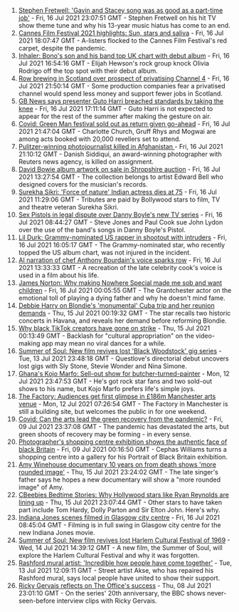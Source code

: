 1. [Stephen Fretwell: 'Gavin and Stacey song was as good as a part-time job'](https://www.bbc.co.uk/news/entertainment-arts-57812272) - Fri, 16 Jul 2021 23:07:51 GMT - Stephen Fretwell on his hit TV show theme tune and why his 13-year music hiatus has come to an end.
2. [Cannes Film Festival 2021 highlights: Sun, stars and saliva](https://www.bbc.co.uk/news/entertainment-arts-57864015) - Fri, 16 Jul 2021 18:07:47 GMT - A-listers flocked to the Cannes Film Festival's red carpet, despite the pandemic.
3. [Inhaler: Bono's son and his band top UK chart with debut album](https://www.bbc.co.uk/news/entertainment-arts-57864034) - Fri, 16 Jul 2021 16:54:16 GMT - Elijah Hewson's rock group knock Olivia Rodrigo off the top spot with their debut album.
4. [Row brewing in Scotland over prospect of privatising Channel 4](https://www.bbc.co.uk/news/uk-scotland-scotland-business-57864641) - Fri, 16 Jul 2021 21:50:14 GMT - Some production companies fear a privatised channel would spend less money and support fewer jobs in Scotland.
5. [GB News says presenter Guto Harri breached standards by taking the knee](https://www.bbc.co.uk/news/entertainment-arts-57862332) - Fri, 16 Jul 2021 17:11:14 GMT - Guto Harri is not expected to appear for the rest of the summer after making the gesture on air.
6. [Covid: Green Man festival sold out as return given go-ahead](https://www.bbc.co.uk/news/uk-wales-57823405) - Fri, 16 Jul 2021 21:47:04 GMT - Charlotte Church, Gruff Rhys and Mogwai are among acts booked with 20,000 revellers set to attend.
7. [Pulitzer-winning photojournalist killed in Afghanistan  ](https://www.bbc.co.uk/news/world-asia-india-57859652) - Fri, 16 Jul 2021 21:10:12 GMT - Danish Siddiqui, an award-winning photographer with Reuters news agency, is killed on assignment.
8. [David Bowie album artwork on sale in Shropshire auction](https://www.bbc.co.uk/news/uk-england-shropshire-57862410) - Fri, 16 Jul 2021 13:27:54 GMT - The collection belongs to artist Edward Bell who designed covers for the musician's records.
9. [Surekha Sikri: 'Force of nature' Indian actress dies at 75](https://www.bbc.co.uk/news/entertainment-arts-57860017) - Fri, 16 Jul 2021 11:29:06 GMT - Tributes are paid by Bollywood stars to film, TV and theatre veteran Surekha Sikri.
10. [Sex Pistols in legal dispute over Danny Boyle's new TV series](https://www.bbc.co.uk/news/entertainment-arts-57860013) - Fri, 16 Jul 2021 08:44:27 GMT - Steve Jones and Paul Cook sue John Lydon over the use of the band's songs in Danny Boyle's Pistol.
11. [Lil Durk: Grammy-nominated US rapper in shootout with intruders](https://www.bbc.co.uk/news/entertainment-arts-57862712) - Fri, 16 Jul 2021 16:05:17 GMT - The Grammy-nominated star, who recently topped the US album chart, was not injured in the incident.
12. [AI narration of chef Anthony Bourdain's voice sparks row](https://www.bbc.co.uk/news/technology-57842514) - Fri, 16 Jul 2021 13:33:33 GMT - A recreation of the late celebrity cook's voice is used in a film about his life.
13. [James Norton: Why making Nowhere Special made me sob and want children](https://www.bbc.co.uk/news/entertainment-arts-57769056) - Fri, 16 Jul 2021 00:05:55 GMT - The Grantchester actor on the emotional toll of playing a dying father and why he doesn't mind fame.
14. [Debbie Harry on Blondie's 'monumental' Cuba trip and her reunion demands](https://www.bbc.co.uk/news/entertainment-arts-57808649) - Thu, 15 Jul 2021 00:19:32 GMT - The star recalls two historic concerts in Havana, and reveals her demand before reforming Blondie.
15. [Why black TikTok creators have gone on strike](https://www.bbc.co.uk/news/world-us-canada-57841055) - Thu, 15 Jul 2021 00:13:49 GMT - Backlash for "cultural appropriation" on the video-making app may mean no viral dances for a while.
16. [Summer of Soul: New film revives lost 'Black Woodstock' gig series](https://www.bbc.co.uk/news/entertainment-arts-57803091) - Tue, 13 Jul 2021 23:48:18 GMT - Questlove's directorial debut uncovers lost gigs with Sly Stone, Stevie Wonder and Nina Simone.
17. [Ghana's Kojo Marfo: Sell-out show for butcher-turned-painter](https://www.bbc.co.uk/news/world-africa-57553149) - Mon, 12 Jul 2021 23:47:53 GMT - He's got rock star fans and two sold-out shows to his name, but Kojo Marfo prefers life's simple joys.
18. [The Factory: Audiences get first glimpse in £186m Manchester arts venue](https://www.bbc.co.uk/news/entertainment-arts-57797958) - Mon, 12 Jul 2021 07:26:54 GMT - The Factory in Manchester is still a building site, but welcomes the public in for one weekend.
19. [Covid: Can the arts lead the green recovery from the pandemic?](https://www.bbc.co.uk/news/entertainment-arts-57779761) - Fri, 09 Jul 2021 23:37:08 GMT - The pandemic has devastated the arts, but green shoots of recovery may be forming - in every sense.
20. [Photographer's shopping centre exhibition shows the authentic face of black Britain](https://www.bbc.co.uk/news/entertainment-arts-57733386) - Fri, 09 Jul 2021 00:16:50 GMT - Cephas Williams turns a shopping centre into a gallery for his Portrait of Black Britain exhibition.
21. [Amy Winehouse documentary 10 years on from death shows 'more rounded image'](https://www.bbc.co.uk/news/entertainment-arts-57850132) - Thu, 15 Jul 2021 23:24:02 GMT - The late singer's father says he hopes a new documentary will show a "more rounded image" of Amy.
22. [CBeebies Bedtime Stories: Why Hollywood stars like Ryan Reynolds are lining up](https://www.bbc.co.uk/news/entertainment-arts-57827931) - Thu, 15 Jul 2021 23:07:44 GMT - Other stars to have taken part include Tom Hardy, Dolly Parton and Sir Elton John. Here's why.
23. [Indiana Jones scenes filmed in Glasgow city centre](https://www.bbc.co.uk/news/uk-scotland-57861704) - Fri, 16 Jul 2021 08:45:04 GMT - Filming is in full swing in Glasgow city centre for the new Indiana Jones movie.
24. [Summer of Soul: New film revives lost Harlem Cultural Festival of 1969](https://www.bbc.co.uk/news/entertainment-arts-57839265) - Wed, 14 Jul 2021 14:39:12 GMT - A new film, the Summer of Soul, will explore the Harlem Cultural Festival and why it was forgotten.
25. [Rashford mural artist: 'Incredible how people have come together'](https://www.bbc.co.uk/news/uk-57822845) - Tue, 13 Jul 2021 12:09:11 GMT - Street artist Akse, who has repaired his Rashford mural, says local people have united to show their support.
26. [Ricky Gervais reflects on The Office's success](https://www.bbc.co.uk/news/entertainment-arts-57743445) - Thu, 08 Jul 2021 23:01:10 GMT - On the series' 20th anniversary, the BBC shows never-seen-before interview clips with Ricky Gervais.
